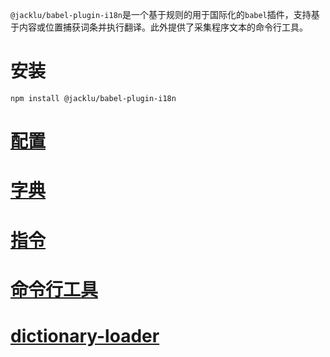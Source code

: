 `@jacklu/babel-plugin-i18n`是一个基于规则的用于国际化的`babel`插件，支持基于内容或位置捕获词条并执行翻译。此外提供了采集程序文本的命令行工具。

# 安装

```
npm install @jacklu/babel-plugin-i18n
```

# [配置](config.md)
# [字典](dictionary.md)
# [指令](directive.md)
# [命令行工具](cli.md)
# [dictionary-loader](dictionary-loader.md)
